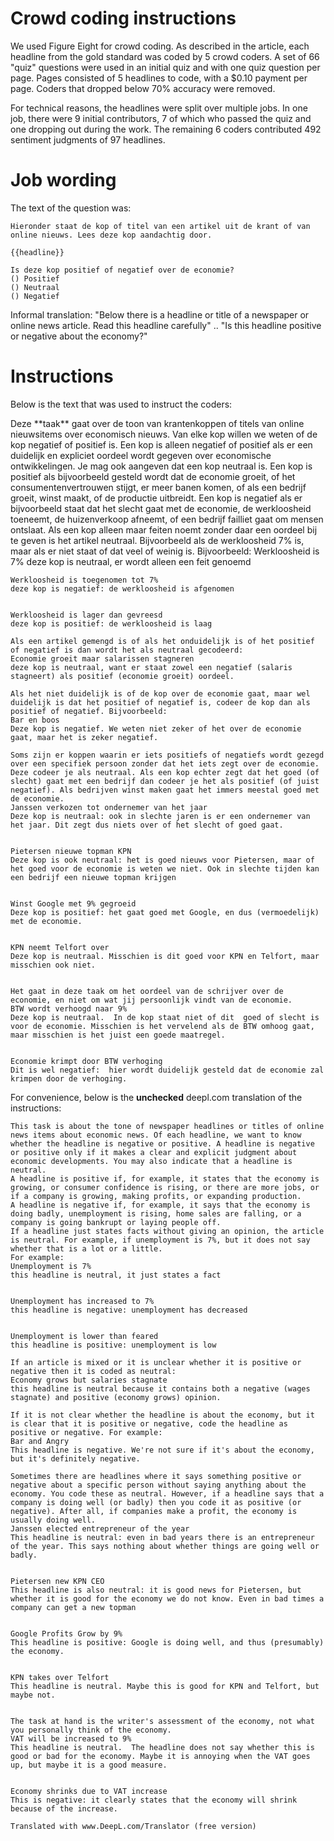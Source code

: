 # Crowd coding instructions

We used Figure Eight for crowd coding. 
As described in the article, each headline from the gold standard was coded by 5 crowd coders.
A set of 66 "quiz" questions were used in an initial quiz and with one quiz question per page.
Pages consisted of 5 headlines to code, with a $0.10 payment per page. 
Coders that dropped below 70% accuracy were removed. 

For technical reasons, the headlines were split over multiple jobs. 
In one job, there were 9 initial contributors, 7 of which who passed the quiz and one dropping out during the work.
The remaining 6 coders contributed 492 sentiment judgments of 97 headlines. 

# Job wording

The text of the question was:

```
Hieronder staat de kop of titel van een artikel uit de krant of van online nieuws. Lees deze kop aandachtig door.

{{headline}}

Is deze kop positief of negatief over de economie?
() Positief
() Neutraal
() Negatief
```

Informal translation: "Below there is a headline or title of a newspaper or online news article. Read this headline carefully" .. "Is this headline positive or negative about the economy?"

# Instructions

Below is the text that was used to instruct the coders: 

<div border="2px solid black">
Deze **taak** gaat over de toon van krantenkoppen of titels van online nieuwsitems over economisch nieuws. Van elke kop willen we weten of de kop negatief of positief is. Een kop is alleen negatief of positief als er een duidelijk en expliciet oordeel wordt gegeven over economische ontwikkelingen. Je mag ook aangeven dat een kop neutraal is. 
Een kop is positief als bijvoorbeeld gesteld wordt dat de economie groeit, of het consumentenvertrouwen stijgt, er meer banen komen, of als een bedrijf groeit, winst maakt, of de productie uitbreidt. 
Een kop is negatief als er bijvoorbeeld staat dat het slecht gaat met de economie, de werkloosheid toeneemt, de huizenverkoop afneemt, of een bedrijf failliet gaat om mensen ontslaat. 
Als een kop alleen maar feiten noemt zonder daar een oordeel bij te geven is het artikel neutraal. Bijvoorbeeld als de werkloosheid 7% is, maar als er niet staat of dat veel of weinig is. 
Bijvoorbeeld:
Werkloosheid is 7%
deze kop is neutraal, er wordt alleen een feit genoemd
</div>

```
Werkloosheid is toegenomen tot 7%
deze kop is negatief: de werkloosheid is afgenomen


Werkloosheid is lager dan gevreesd 
deze kop is positief: de werkloosheid is laag
 
Als een artikel gemengd is of als het onduidelijk is of het positief of negatief is dan wordt het als neutraal gecodeerd:
Economie groeit maar salarissen stagneren
deze kop is neutraal, want er staat zowel een negatief (salaris stagneert) als positief (economie groeit) oordeel. 
 
Als het niet duidelijk is of de kop over de economie gaat, maar wel duidelijk is dat het positief of negatief is, codeer de kop dan als positief of negatief. Bijvoorbeeld:
Bar en boos
Deze kop is negatief. We weten niet zeker of het over de economie gaat, maar het is zeker negatief.
 
Soms zijn er koppen waarin er iets positiefs of negatiefs wordt gezegd over een specifiek persoon zonder dat het iets zegt over de economie. Deze codeer je als neutraal. Als een kop echter zegt dat het goed (of slecht) gaat met een bedrijf dan codeer je het als positief (of juist negatief). Als bedrijven winst maken gaat het immers meestal goed met de economie. 
Janssen verkozen tot ondernemer van het jaar
Deze kop is neutraal: ook in slechte jaren is er een ondernemer van het jaar. Dit zegt dus niets over of het slecht of goed gaat.


Pietersen nieuwe topman KPN 
Deze kop is ook neutraal: het is goed nieuws voor Pietersen, maar of het goed voor de economie is weten we niet. Ook in slechte tijden kan een bedrijf een nieuwe topman krijgen


Winst Google met 9% gegroeid
Deze kop is positief: het gaat goed met Google, en dus (vermoedelijk) met de economie.


KPN neemt Telfort over
Deze kop is neutraal. Misschien is dit goed voor KPN en Telfort, maar misschien ook niet.


Het gaat in deze taak om het oordeel van de schrijver over de economie, en niet om wat jij persoonlijk vindt van de economie. 
BTW wordt verhoogd naar 9%
Deze kop is neutraal.  In de kop staat niet of dit  goed of slecht is voor de economie. Misschien is het vervelend als de BTW omhoog gaat, maar misschien is het juist een goede maatregel.


Economie krimpt door BTW verhoging 
Dit is wel negatief:  hier wordt duidelijk gesteld dat de economie zal krimpen door de verhoging. 
```

For convenience, below is the **unchecked** deepl.com translation of the instructions:

```
This task is about the tone of newspaper headlines or titles of online news items about economic news. Of each headline, we want to know whether the headline is negative or positive. A headline is negative or positive only if it makes a clear and explicit judgment about economic developments. You may also indicate that a headline is neutral. 
A headline is positive if, for example, it states that the economy is growing, or consumer confidence is rising, or there are more jobs, or if a company is growing, making profits, or expanding production. 
A headline is negative if, for example, it says that the economy is doing badly, unemployment is rising, home sales are falling, or a company is going bankrupt or laying people off. 
If a headline just states facts without giving an opinion, the article is neutral. For example, if unemployment is 7%, but it does not say whether that is a lot or a little. 
For example:
Unemployment is 7%
this headline is neutral, it just states a fact


Unemployment has increased to 7%
this headline is negative: unemployment has decreased


Unemployment is lower than feared 
this headline is positive: unemployment is low
 
If an article is mixed or it is unclear whether it is positive or negative then it is coded as neutral:
Economy grows but salaries stagnate
this headline is neutral because it contains both a negative (wages stagnate) and positive (economy grows) opinion. 
 
If it is not clear whether the headline is about the economy, but it is clear that it is positive or negative, code the headline as positive or negative. For example:
Bar and Angry
This headline is negative. We're not sure if it's about the economy, but it's definitely negative.
 
Sometimes there are headlines where it says something positive or negative about a specific person without saying anything about the economy. You code these as neutral. However, if a headline says that a company is doing well (or badly) then you code it as positive (or negative). After all, if companies make a profit, the economy is usually doing well. 
Janssen elected entrepreneur of the year
This headline is neutral: even in bad years there is an entrepreneur of the year. This says nothing about whether things are going well or badly.


Pietersen new KPN CEO 
This headline is also neutral: it is good news for Pietersen, but whether it is good for the economy we do not know. Even in bad times a company can get a new topman


Google Profits Grow by 9%
This headline is positive: Google is doing well, and thus (presumably) the economy.


KPN takes over Telfort
This headline is neutral. Maybe this is good for KPN and Telfort, but maybe not.


The task at hand is the writer's assessment of the economy, not what you personally think of the economy. 
VAT will be increased to 9%
This headline is neutral.  The headline does not say whether this is good or bad for the economy. Maybe it is annoying when the VAT goes up, but maybe it is a good measure.


Economy shrinks due to VAT increase 
This is negative: it clearly states that the economy will shrink because of the increase.

Translated with www.DeepL.com/Translator (free version)
```





